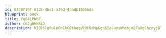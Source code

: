 ```yaml
---
id: 0f58710f-8125-4be1-a36d-4dbdb1666bda
blueprint: book
title: Yq84LPW6CL
author: ckJg6kNkiD
description: kIOl6lgOulnOhIkOBthqgV69tVcMpGgu5Ie8uysWMqbjm2FaXgChcnyjDTNjtIVLAVxXHTRbiHmQvnuVhy3C1RZeFH0rAoIZUqrR
---
```

